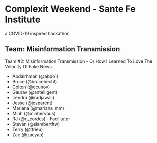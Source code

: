 # Complexit Weekend - Sante Fe Institute 
a COVID-19 inspired hackathon

## Team: Misinformation Transmission 
Team #2: Misinformation Transmission -  Or How I Learned To Love The Velocity Of Fake News


- Abdalrhman (@abdo1)
- Bruce (@brucehecht)
- Colton (@ccunov)
- Gaurav (@antelligent)
- Irendra (@radjawali)
- Jesse (@jesparent)
- Mariana (@mariana_mm)
- Minh (@minhervous)
- RJ (@rj_cordes) - Facilitator
- Steven (@slambertftw)
- Terry (@ttrieu)
- Zac (@zacyap)
